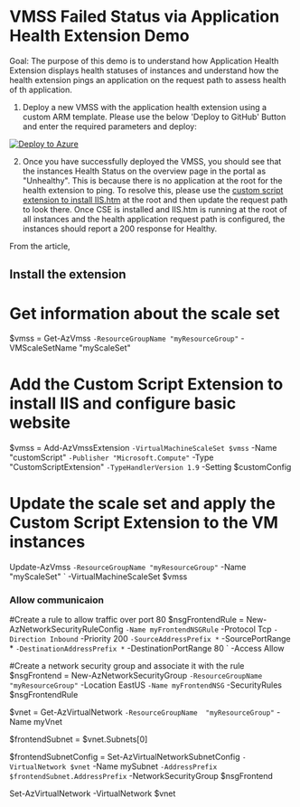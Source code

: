 # VMSS Failed Status via Application Health Extension Demo 

Goal: The purpose of this demo is to understand how Application Health Extension displays health statuses of instances and understand how the health extension pings an application on the request path to assess health of th application. 

1. Deploy a new VMSS with the application health extension using a custom ARM template. Please use the below 'Deploy to GitHub' Button and enter the required parameters and deploy: 

[![Deploy to Azure](https://aka.ms/deploytoazurebutton)](https://portal.azure.com/#create/Microsoft.Template/uri/https%3A%2F%2Fraw.githubusercontent.com%2Fkmccullagh19%2FLabBoxProjects%2Fmain%2FHealthExtensionDemo)

2. Once you have successfully deployed the VMSS, you should see that the instances Health Status on the overview page in the portal as "Unhealthy". This is because there is no application at the root for the health extension to ping. To resolve this, please use the [custom script extension to install IIS.htm](https://docs.microsoft.com/en-us/azure/virtual-machine-scale-sets/tutorial-install-apps-powershell) at the root and then update the request path to look there. Once CSE is installed and IIS.htm is running at the root of all instances and the health application request path is configured, the instances should report a 200 response for Healthy. 

From the article, 

## Install the extension 
# Get information about the scale set
$vmss = Get-AzVmss `
          -ResourceGroupName "myResourceGroup" `
          -VMScaleSetName "myScaleSet"

# Add the Custom Script Extension to install IIS and configure basic website
$vmss = Add-AzVmssExtension `
  -VirtualMachineScaleSet $vmss `
  -Name "customScript" `
  -Publisher "Microsoft.Compute" `
  -Type "CustomScriptExtension" `
  -TypeHandlerVersion 1.9 `
  -Setting $customConfig

# Update the scale set and apply the Custom Script Extension to the VM instances
Update-AzVmss `
  -ResourceGroupName "myResourceGroup" `
  -Name "myScaleSet" `
  -VirtualMachineScaleSet $vmss
  
 ### Allow communicaion 
 #Create a rule to allow traffic over port 80
$nsgFrontendRule = New-AzNetworkSecurityRuleConfig `
  -Name myFrontendNSGRule `
  -Protocol Tcp `
  -Direction Inbound `
  -Priority 200 `
  -SourceAddressPrefix * `
  -SourcePortRange * `
  -DestinationAddressPrefix * `
  -DestinationPortRange 80 `
  -Access Allow

#Create a network security group and associate it with the rule
$nsgFrontend = New-AzNetworkSecurityGroup `
  -ResourceGroupName  "myResourceGroup" `
  -Location EastUS `
  -Name myFrontendNSG `
  -SecurityRules $nsgFrontendRule

$vnet = Get-AzVirtualNetwork `
  -ResourceGroupName  "myResourceGroup" `
  -Name myVnet

$frontendSubnet = $vnet.Subnets[0]

$frontendSubnetConfig = Set-AzVirtualNetworkSubnetConfig `
  -VirtualNetwork $vnet `
  -Name mySubnet `
  -AddressPrefix $frontendSubnet.AddressPrefix `
  -NetworkSecurityGroup $nsgFrontend

Set-AzVirtualNetwork -VirtualNetwork $vnet
  
